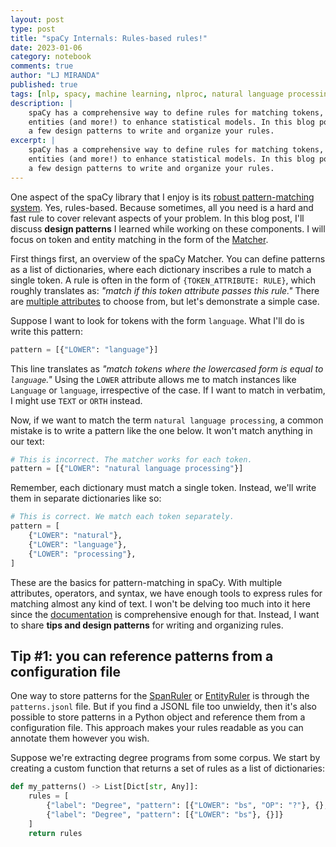 ```yaml
---
layout: post
type: post
title: "spaCy Internals: Rules-based rules!"
date: 2023-01-06
category: notebook
comments: true
author: "LJ MIRANDA"
published: true
tags: [nlp, spacy, machine learning, nlproc, natural language processing]
description: |
    spaCy has a comprehensive way to define rules for matching tokens, phrases,
    entities (and more!) to enhance statistical models. In this blog post, I'll share
    a few design patterns to write and organize your rules.
excerpt: |
    spaCy has a comprehensive way to define rules for matching tokens, phrases,
    entities (and more!) to enhance statistical models. In this blog post, I'll share
    a few design patterns to write and organize your rules.
---
```


<span class="firstcharacter">O</span>ne aspect of the spaCy library that I enjoy
is its [robust pattern-matching
system](https://spacy.io/usage/rule-based-matching). Yes, rules-based. Because
sometimes, all you need is a hard and fast rule to cover relevant aspects of
your problem. In this blog post, I'll discuss **design patterns** I learned while
working on these components. I will focus on token and entity matching in the
form of the [Matcher](https://spacy.io/api/matcher).

First things first, an overview of the spaCy Matcher. You can define patterns
as a list of dictionaries, where each dictionary inscribes a rule to match a
single token.  A rule is often in the form of `{TOKEN_ATTRIBUTE: RULE}`, which
roughly translates as: *"match if this token attribute passes this
rule."* There are [multiple attributes](https://spacy.io/usage/rule-based-matching#adding-patterns-attributes)
to choose from, but let's demonstrate a simple case.


Suppose I want to look for tokens with the form `language`. What I'll do is
write this pattern:

```python
pattern = [{"LOWER": "language"}] 
```

This line translates as *"match tokens where the lowercased form is equal to
`language`."* Using the `LOWER` attribute allows me to match instances like
`Language` or `language`, irrespective of the case. If I want to match in
verbatim, I might use `TEXT` or `ORTH` instead.

Now, if we want to match the term `natural language processing`, a common
mistake is to write a pattern like the one below. It won't match anything in our
text:

```python
# This is incorrect. The matcher works for each token.
pattern = [{"LOWER": "natural language processing"}]
```
Remember, each dictionary must match a single token. Instead, we'll write them
in separate dictionaries like so:

```python
# This is correct. We match each token separately.
pattern = [
    {"LOWER": "natural"}, 
    {"LOWER": "language"}, 
    {"LOWER": "processing"},
]
```

These are the basics for pattern-matching in spaCy.  With multiple attributes,
operators, and syntax, we have enough tools to express rules for matching almost
any kind of text.  I won't be delving too much into it here since the
[documentation](https://spacy.io/usage/rule-based-matching) is comprehensive
enough for that. Instead, I want to share **tips and design patterns** for
writing and organizing rules. 

##  Tip #1: you can reference patterns from a configuration file

One way to store patterns for the [SpanRuler](https://spacy.io/api/spanruler) or
[EntityRuler](https://spacy.io/api/entityruler) is through the `patterns.jsonl`
file. But if you find a JSONL file too unwieldy, then it's also possible to
store patterns in a Python object and reference them from a configuration file.
This approach makes your rules readable as you can annotate them however you
wish. 

Suppose we're extracting degree programs from some corpus. We start by creating
a custom function that returns a set of rules as a list of dictionaries:

```python
def my_patterns() -> List[Dict[str, Any]]:
    rules = [
        {"label": "Degree", "pattern": [{"LOWER": "bs", "OP": "?"}, {}, {"LOWER": "engineering"}]}
        {"label": "Degree", "pattern": [{"LOWER": "bs"}, {}]}
    ]
    return rules
```



<!--

##  Tip #2: you can reduce regexes
<!-- show example of a regex transformed into a dict -->

<!--
##  Tip #3: you can take advantage of linguistic features
-->


<!--
first things first, an overview of spaCy matcher
- a list of dictionaries, where each dictionary matches a token.
- so if you just want to match a single word... [example]
- so if you just want to match multiple words... [example]


You can use this system for matching entities and spans via the `SpanRuler` (footnote re: entity_ruler). Under the hood, the SpanRuler creates a Matcher (and a PhraseMatcher) durinng initialization. This means that we only need to learn one pattern-matching system.
Normally you can write them in Python code..

https://github.com/explosion/spaCy/blob/b69d249a223fa4e633e11babc0830f3b68df57e2/spacy/pipeline/span_ruler.py#L447

But they can also be from an external JSONL file:



-->


<!-- assembling rules -->

<!-- my favorite patterns -->
<!-- wildcards -->

<!-- operators -->

<!-- regex -->

<!-- talk about hidden complexity at the end -->

<!--

## Final thoughts: hidden complexity 
-->
